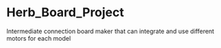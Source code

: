 # Herb_Board_Project
Intermediate connection board maker that can integrate and use different motors for each model
